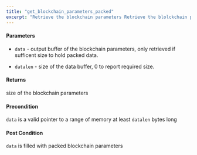 ```yaml
---
title: "get_blockchain_parameters_packed"
excerpt: "Retrieve the blockchain parameters Retrieve the blolckchain parameters."
---
```

#### Parameters
* `data` - output buffer of the blockchain parameters, only retrieved if sufficent size to hold packed data. 

* `datalen` - size of the data buffer, 0 to report required size. 

#### Returns
size of the blockchain parameters 

#### Precondition
`data` is a valid pointer to a range of memory at least `datalen` bytes long 

#### Post Condition
`data` is filled with packed blockchain parameters
